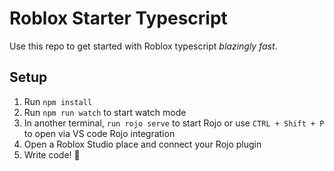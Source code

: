 # Roblox Starter Typescript
Use this repo to get started with Roblox typescript *blazingly fast*.

## Setup
1. Run `npm install`
2. Run `npm run watch` to start watch mode
3. In another terminal, `run rojo serve` to start Rojo or use `CTRL + Shift + P` to open via VS code Rojo integration
4. Open a Roblox Studio place and connect your Rojo plugin
5. Write code! 🎉
